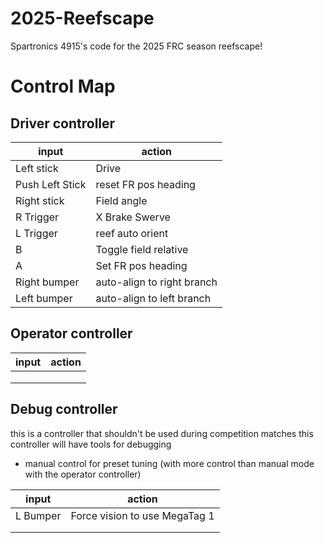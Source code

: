 # 2025-Reefscape

Spartronics 4915's code for the 2025 FRC season reefscape!

# Control Map

## Driver controller

| input   | action |
| -------- | ------- |
| Left stick |  Drive |
| Push Left Stick |  reset FR pos heading |
| Right stick | Field angle |
| R Trigger | X Brake Swerve |
| L Trigger | reef auto orient |
| B | Toggle field relative |
| A | Set FR pos heading |
| Right bumper | auto-align to right branch |
| Left bumper | auto-align to left branch |

## Operator controller
| input   | action |
| -------- | ------- |
|   |     |
|  |      |
|     |     |


## Debug controller
this is a controller that shouldn't be used during competition matches
this controller will have tools for debugging
* manual control for preset tuning (with more control than manual mode with the operator controller)

| input   | action |
| -------- | ------- |
| L Bumper | Force vision to use MegaTag 1 |
|  |      |
|     |     |